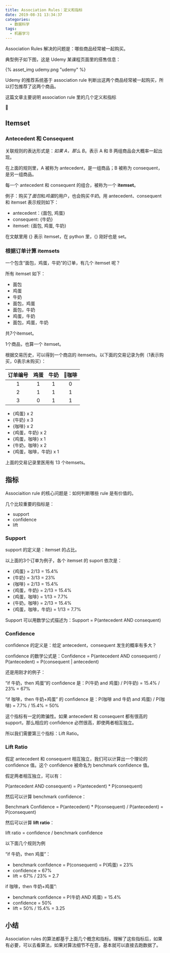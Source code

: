 ```yaml
---
title: Association Rules：定义和指标
date: 2019-08-31 13:34:37
categories:
  - 数据科学
tags:
  - 机器学习
---
```


Association Rules 解决的问题是：哪些商品经常被一起购买。

典型例子如下图，这是 Udemy 某课程页面里的搭售信息：

{% asset_img udemy.png "udemy" %}

Udemy 的推荐系统基于 association rule 判断出这两个商品经常被一起购买，所以打包推荐了这两个商品。

这篇文章主要说明 association rule 里的几个定义和指标

<!-- more -->

## Itemset

### Antecedent 和 Consequent

关联规则的表达形式是：*如果 A，那么 B*。表示 A 和 B 两组商品会大概率一起出现。

在上面的规则里，A 被称为 antecedent，是一组商品；B 被称为 consequent，是另一组商品。

每一个 antecedent 和 consequent 的组合，被称为一个 **itemset**。

例子：购买了*面包*和*鸡蛋*的用户，也会购买*牛奶*。用 antecedent、consequent 和 itemset 表示规则如下：

- antecedent：{面包, 鸡蛋}
- consequent: {牛奶}
- itemset: {面包, 鸡蛋, 牛奶}

在文献里用 {} 表示 itemset，在 python 里，{} 刚好也是 set。

### 根据订单计算 itemsets

一个包含“面包，鸡蛋，牛奶”的订单，有几个 itemset 呢？

所有 itemset 如下：

- 面包
- 鸡蛋
- 牛奶
- 面包，鸡蛋
- 面包，牛奶
- 鸡蛋，牛奶
- 面包，鸡蛋，牛奶

共7个itemset。

1个商品，也算一个 itemset。

根据交易历史，可以得到一个商店的 itemsets。以下面的交易记录为例（1表示购买，0表示未购买）：

| 订单编号 | 鸡蛋 | 牛奶 | 咖啡 |
|:--------:|:----:|:----:|:----:|
|     1    |   1  |   1  |   0  |
|     2    |   1  |   1  |   1  |
|     3    |   0  |   1  |   1  |

- {鸡蛋} x 2
- {牛奶} x 3
- {咖啡} x 2
- {鸡蛋，牛奶} x 2
- {鸡蛋，咖啡} x 1
- {牛奶，咖啡} x 2
- {鸡蛋，咖啡，牛奶} x 1

上面的交易记录里医用有 13 个itemsets。

## 指标

Associaition rule 的核心问题是：如何判断哪些 rule 是有价值的。

几个比较重要的指标是：

- support
- confidence
- lift

### Support

support 的定义是：itemset 的占比。

以上面的3个订单为例子，各个 itemset 的 suport 依次是：

- {鸡蛋} = 2/13 = 15.4%
- {牛奶} = 3/13 = 23%
- {咖啡} = 2/13 = 15.4%
- {鸡蛋，牛奶} = 2/13 = 15.4%
- {鸡蛋，咖啡} = 1/13 = 7.7%
- {牛奶，咖啡} = 2/13 = 15.4%
- {鸡蛋，咖啡，牛奶}  = 1/13 = 7.7%

Support 可以用数学公式描述为：Support = P(antecedent AND consequent)

### Confidence

confidence 的定义是：给定 antecedent，consequent 发生的概率有多大？

confidence 的数学公式是：Confidence = P(antecedent AND consequent) / P(antecedent) = P(consequent | antecedent)

还是用刚才的例子：

“if 牛奶，then 鸡蛋”的 confidence 是：P(牛奶 and 鸡蛋) / P(牛奶) = 15.4% / 23% = 67%

“if 咖啡，then 牛奶+鸡蛋” 的 confidence 是：P(咖啡 and 牛奶 and 鸡蛋) / P(咖啡) = 7.7% / 15.4% = 50%

这个指标有一定的欺骗性。如果 antecedent 和 consequent 都有很高的 support，那么相应的 confidence 必然很高，即使两者相互独立。

所以我们需要第三个指标：Lift Ratio。

### Lift Ratio

假定 antecedent 和 consequent 相互独立，我们可以计算出一个理论的 confidence 值。这个 confidence 被命名为 benchmark confidence 值。

假定两者相互独立，可以有：

P(antecedent AND consequent) = P(antecedent) * P(consequent)

然后可以计算 benchmark confidence：

Benchmark Confidence = P(antecedent) * P(consequent) / P(antecedent) = P(consequent)

然后可以计算 **lift ratio**：

lift ratio = confidence / benchmark confidence

以下面几个规则为例

“if 牛奶，then 鸡蛋”：

- benchmark confidence = P(consequent) = P(鸡蛋) = 23%
- confidence = 67%
- lift = 67% / 23% = 2.7

if 咖啡，then 牛奶+鸡蛋”:

- benchmark confidence = P(牛奶 AND 鸡蛋) = 15.4%
- confidence = 50%
- lift = 50% / 15.4% = 3.25

## 小结

Association rules 的算法都基于上面几个概念和指标。理解了这些指标后，如果有必要，可以去看算法，如果对算法细节不在意，基本就可以直接去跑数据了。
